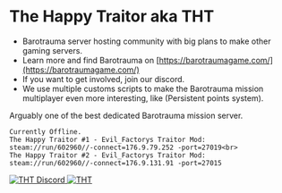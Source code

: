 # The Happy Traitor aka THT

- Barotrauma server hosting community with big plans to make other gaming servers.
- Learn more and find Barotrauma on [https://barotraumagame.com/](https://barotraumagame.com/)
- If you want to get involved, join our discord.
- We use multiple customs scripts to make the Barotrauma mission multiplayer even more interesting, like (Persistent points system).

Arguably one of the best dedicated Barotrauma mission server.

```
Currently Offline.
The Happy Traitor #1 - Evil_Factorys Traitor Mod: steam://run/602960//-connect=176.9.79.252 -port=27019<br>
The Happy Traitor #2 - Evil_Factorys Traitor Mod: steam://run/602960//-connect=176.9.131.91 -port=27015
```
<a href="https://discord.gg/X9YNEd2JMS">
         <img alt="THT Discord" src="https://discord.com/api/guilds/874658757546766376/widget.png?style=banner2">
         <img alt="THT" src="http://hynnansaha.fi/kuvat/jone/barotrauma/THT.png">
</a>
